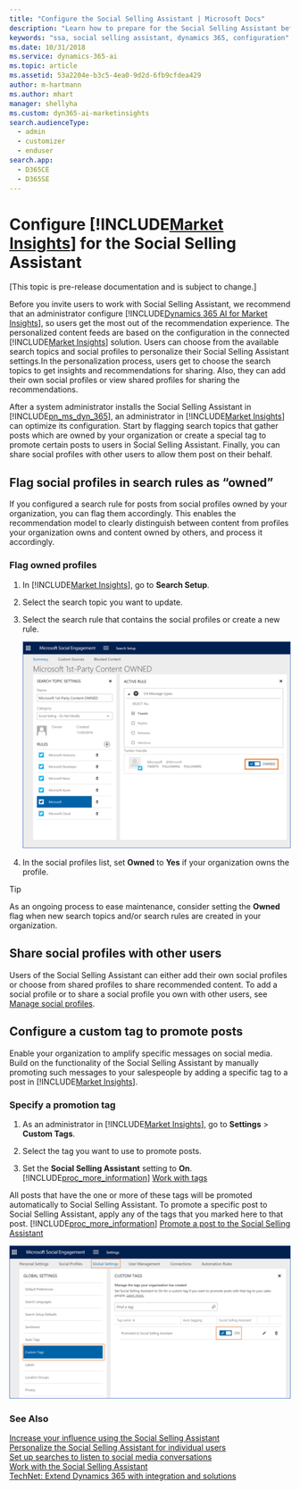 ```yaml
---
title: "Configure the Social Selling Assistant | Microsoft Docs"
description: "Learn how to prepare for the Social Selling Assistant before sharing it with your users."
keywords: "ssa, social selling assistant, dynamics 365, configuration"
ms.date: 10/31/2018
ms.service: dynamics-365-ai
ms.topic: article
ms.assetid: 53a2204e-b3c5-4ea0-9d2d-6fb9cfdea429
author: m-hartmann
ms.author: mhart
manager: shellyha
ms.custom: dyn365-ai-marketinsights
search.audienceType: 
  - admin
  - customizer
  - enduser
search.app: 
  - D365CE
  - D365SE
---
```


# Configure [!INCLUDE[Market Insights](../includes/pn-market-insights-short.md)] for the Social Selling Assistant

[This topic is pre-release documentation and is subject to change.]

Before you invite users to work with Social Selling Assistant, we recommend that an administrator configure [!INCLUDE[Dynamics 365 AI for Market Insights](../includes/pn-market-insights-long.md)], so users get the most out of the recommendation experience.  The personalized content feeds are based on the configuration in the connected [!INCLUDE[Market Insights](../includes/pn-market-insights-short.md)] solution. Users can choose from the available search topics and social profiles to personalize their Social Selling Assistant settings.In the personalization process, users get to choose the search topics to get insights and recommendations for sharing. Also, they can add their own social profiles or view shared profiles for sharing the recommendations.  
  
After a system administrator installs the Social Selling Assistant in [!INCLUDE[pn_ms_dyn_365](../includes/pn-ms-dyn-365.md)], an administrator in [!INCLUDE[Market Insights](../includes/pn-market-insights-short.md)] can optimize its configuration. Start by flagging search topics that gather posts which are owned by your organization or create a special tag to promote certain posts to users in Social Selling Assistant. Finally, you can share social profiles with other users to allow them post on their behalf.  
  
  
## Flag social profiles in search rules as “owned”

If you configured a search rule for posts from social profiles owned by your organization, you can flag them accordingly. This enables the recommendation model to clearly distinguish between content from profiles your organization owns and content owned by others, and process it accordingly.

### Flag owned profiles

1. In [!INCLUDE[Market Insights](../includes/pn-market-insights-short.md)], go to **Search Setup**.

2. Select the search topic you want to update.

3. Select the search rule that contains the social profiles or create a new rule.

   ![screenshot of the summary page in the search setup area](media/owned-social-profile-social-selling-assistant.png "Screenshot of the Summary page in the Search Setup area")

4. In the social profiles list, set **Owned** to **Yes** if your organization owns the profile.

> [!TIP]
> As an ongoing process to ease maintenance, consider setting the **Owned** flag  when new search topics and/or search rules are created in your organization.

## Share social profiles with other users

Users of the Social Selling Assistant can either add their own social profiles or choose from shared profiles to share recommended content. To add a social profile or to share a social profile you own with other users, see [Manage social profiles](manage-social-profiles.md).


## Configure a custom tag to promote posts

Enable your organization to amplify specific messages on social media. Build on the functionality of the Social Selling Assistant by manually promoting such messages to your salespeople by adding a specific tag to a post in [!INCLUDE[Market Insights](../includes/pn-market-insights-short.md)].

### Specify a promotion tag

1. As an  administrator in [!INCLUDE[Market Insights](../includes/pn-market-insights-short.md)], go to **Settings** > **Custom Tags**.

2. Select the tag you want to use to promote posts.

3. Set the **Social Selling Assistant** setting to **On**. [!INCLUDE[proc_more_information](../includes/proc-more-information.md)] [Work with tags](tags.md)

All posts that have the one or more of these tags will be promoted automatically to Social Selling Assistant. To promote a specific post to Social Selling Assistant, apply any of the tags that you marked here to that post. [!INCLUDE[proc_more_information](../includes/proc-more-information.md)] [Promote a post to the Social Selling Assistant](work-with-social-selling-assistant.md#promote-a-post-to-the-social-selling-assistant)

![screenshot of the custom tags page in the global settings area. promoted to social selling assistant is turned on](media/promote-tags-setting-social-selling-assistant.png "Screenshot of the Custom Tags page in the Global Settings area. Promoted to Social Selling Assistant is turned on")

### See Also

[Increase your influence using the Social Selling Assistant](social-selling-assistant-overview.md)   
[Personalize the Social Selling Assistant for individual users](personalize-social-selling-assistant.md)   
[Set up searches to listen to social media conversations](set-up-searches.md)   
[Work with the Social Selling Assistant](work-with-social-selling-assistant.md)   
[TechNet: Extend Dynamics 365 with integration and solutions](https://technet.microsoft.com/library/dn832126.aspx)
